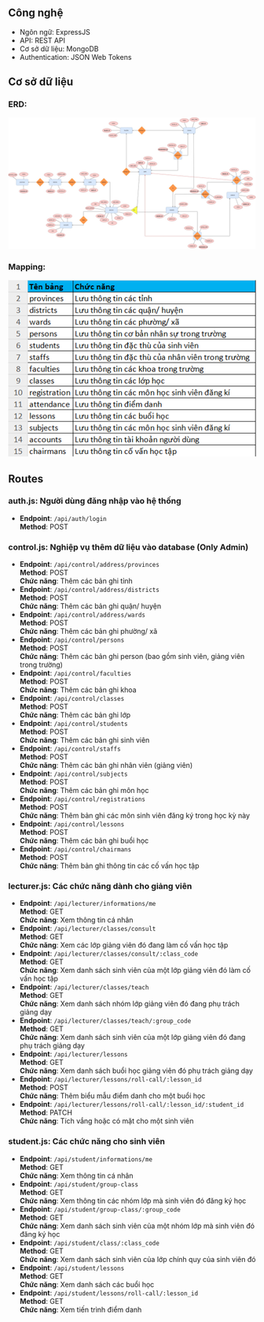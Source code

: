 
## Công nghệ
- Ngôn ngữ: ExpressJS
- API: REST API
- Cơ sở dữ liệu: MongoDB
- Authentication: JSON Web Tokens

## Cơ sở dữ liệu
### ERD:
![Database](https://github.com/NQP27/TrueConnectTest/blob/main/server/database.jpg)

### Mapping:
![Mapping](https://github.com/NQP27/TrueConnectTest/blob/main/server/mapping_database.png)

## Routes
### auth.js: Người dùng đăng nhập vào hệ thống
- **Endpoint**: `/api/auth/login`  
  **Method**: POST

### control.js: Nghiệp vụ thêm dữ liệu vào database (Only Admin) 
- **Endpoint**: `/api/control/address/provinces`  
  **Method**: POST  
  **Chức năng**: Thêm các bản ghi tỉnh  
- **Endpoint**: `/api/control/address/districts`  
  **Method**: POST  
  **Chức năng**: Thêm các bản ghi quận/ huyện  
- **Endpoint**: `/api/control/address/wards`  
  **Method**: POST  
  **Chức năng**: Thêm các bản ghi phường/ xã  
- **Endpoint**: `/api/control/persons`  
  **Method**: POST  
  **Chức năng**: Thêm các bản ghi person (bao gồm sinh viên, giảng viên trong trường)  
- **Endpoint**: `/api/control/faculties`  
  **Method**: POST  
  **Chức năng**: Thêm các bản ghi khoa  
- **Endpoint**: `/api/control/classes`  
  **Method**: POST  
  **Chức năng**: Thêm các bản ghi lớp  
- **Endpoint**: `/api/control/students`  
  **Method**: POST  
  **Chức năng**: Thêm các bản ghi sinh viên  
- **Endpoint**: `/api/control/staffs`  
  **Method**: POST  
  **Chức năng**: Thêm các bản ghi nhân viên (giảng viên)  
- **Endpoint**: `/api/control/subjects`  
  **Method**: POST  
  **Chức năng**: Thêm các bản ghi môn học  
- **Endpoint**: `/api/control/registrations`  
  **Method**: POST  
  **Chức năng**: Thêm bản ghi các môn sinh viên đăng ký trong học kỳ này  
- **Endpoint**: `/api/control/lessons`  
  **Method**: POST  
  **Chức năng**: Thêm các bản ghi buổi học  
- **Endpoint**: `/api/control/chairmans`  
  **Method**: POST  
  **Chức năng**: Thêm bản ghi thông tin các cố vấn học tập  

### lecturer.js: Các chức năng dành cho giảng viên  
- **Endpoint**: `/api/lecturer/informations/me`  
  **Method**: GET  
  **Chức năng**: Xem thông tin cá nhân  
- **Endpoint**: `/api/lecturer/classes/consult`  
  **Method**: GET  
  **Chức năng**: Xem các lớp giảng viên đó đang làm cố vấn học tập  
- **Endpoint**: `/api/lecturer/classes/consult/:class_code`  
  **Method**: GET  
  **Chức năng**: Xem danh sách sinh viên của một lớp giảng viên đó làm cố vấn học tập  
- **Endpoint**: `/api/lecturer/classes/teach`  
  **Method**: GET  
  **Chức năng**: Xem danh sách nhóm lớp giảng viên đó đang phụ trách giảng dạy  
- **Endpoint**: `/api/lecturer/classes/teach/:group_code`  
  **Method**: GET  
  **Chức năng**: Xem danh sách sinh viên của một lớp giảng viên đó đang phụ trách giảng dạy  
- **Endpoint**: `/api/lecturer/lessons`  
  **Method**: GET  
  **Chức năng**: Xem danh sách buổi học giảng viên đó phụ trách giảng dạy  
- **Endpoint**: `/api/lecturer/lessons/roll-call/:lesson_id`  
  **Method**: POST  
  **Chức năng**: Thêm biểu mẫu điểm danh cho một buổi học  
- **Endpoint**: `/api/lecturer/lessons/roll-call/:lesson_id/:student_id`  
  **Method**: PATCH  
  **Chức năng**: Tích vắng hoặc có mặt cho một sinh viên  

### student.js: Các chức năng cho sinh viên  
- **Endpoint**: `/api/student/informations/me`  
  **Method**: GET  
  **Chức năng**: Xem thông tin cá nhân  
- **Endpoint**: `/api/student/group-class`  
  **Method**: GET  
  **Chức năng**: Xem thông tin các nhóm lớp mà sinh viên đó đăng ký học  
- **Endpoint**: `/api/student/group-class/:group_code`  
  **Method**: GET  
  **Chức năng**: Xem danh sách sinh viên của một nhóm lớp mà sinh viên đó đăng ký học  
- **Endpoint**: `/api/student/class/:class_code`  
  **Method**: GET  
  **Chức năng**: Xem danh sách sinh viên của lớp chính quy của sinh viên đó  
- **Endpoint**: `/api/student/lessons`  
  **Method**: GET  
  **Chức năng**: Xem danh sách các buổi học  
- **Endpoint**: `/api/student/lessons/roll-call/:lesson_id`  
  **Method**: GET  
  **Chức năng**: Xem tiến trình điểm danh  
